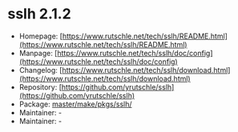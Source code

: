 # sslh 2.1.2
 - Homepage: [https://www.rutschle.net/tech/sslh/README.html](https://www.rutschle.net/tech/sslh/README.html)
 - Manpage: [https://www.rutschle.net/tech/sslh/doc/config](https://www.rutschle.net/tech/sslh/doc/config)
 - Changelog: [https://www.rutschle.net/tech/sslh/download.html](https://www.rutschle.net/tech/sslh/download.html)
 - Repository: [https://github.com/yrutschle/sslh](https://github.com/yrutschle/sslh)
 - Package: [master/make/pkgs/sslh/](https://github.com/Freetz-NG/freetz-ng/tree/master/make/pkgs/sslh/)
 - Maintainer: -
 - Maintainer: -

